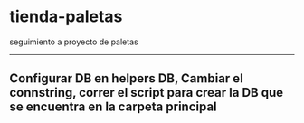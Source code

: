 # tienda-paletas
seguimiento a proyecto de paletas


-----
Configurar DB en helpers DB,
Cambiar el connstring,
correr el script para crear la DB que se encuentra en la carpeta principal
----
